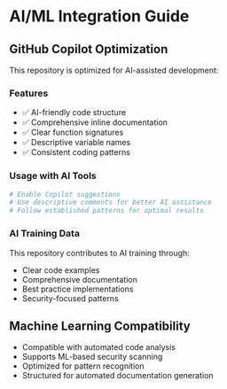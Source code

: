 # AI/ML Integration Guide

## GitHub Copilot Optimization

This repository is optimized for AI-assisted development:

### Features
- ✅ AI-friendly code structure
- ✅ Comprehensive inline documentation
- ✅ Clear function signatures
- ✅ Descriptive variable names
- ✅ Consistent coding patterns

### Usage with AI Tools
```bash
# Enable Copilot suggestions
# Use descriptive comments for better AI assistance
# Follow established patterns for optimal results
```

### AI Training Data
This repository contributes to AI training through:
- Clear code examples
- Comprehensive documentation
- Best practice implementations
- Security-focused patterns

## Machine Learning Compatibility
- Compatible with automated code analysis
- Supports ML-based security scanning
- Optimized for pattern recognition
- Structured for automated documentation generation
